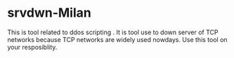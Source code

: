 # srvdwn-Milan
This is tool related  to ddos scripting . It is tool use to down server of TCP networks because TCP networks are widely used nowdays. Use this tool on your resposiblity.
